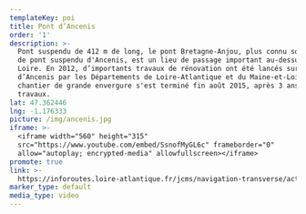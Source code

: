 ```yaml
---
templateKey: poi
title: Pont d’Ancenis
order: '1'
description: >-
  Pont suspendu de 412 m de long, le pont Bretagne-Anjou, plus connu sous le nom
  de pont suspendu d'Ancenis, est un lieu de passage important au-dessus de la
  Loire. En 2012, d’importants travaux de rénovation ont été lancés sur le pont
  d’Ancenis par les Départements de Loire-Atlantique et du Maine-et-Loire. Ce
  chantier de grande envergure s'est terminé fin août 2015, après 3 ans de
  travaux. 
lat: 47.362446
lng: -1.176333
picture: /img/ancenis.jpg
iframe: >-
  <iframe width="560" height="315"
  src="https://www.youtube.com/embed/SsnofMyGL6c" frameborder="0"
  allow="autoplay; encrypted-media" allowfullscreen></iframe>
promote: true
link: >-
  https://inforoutes.loire-atlantique.fr/jcms/navigation-transverse/actualites/le-pont-d-ancenis-fr-p2_13236?portal=dev_5121&category=p1_6467
marker_type: default
media_type: video
---
```


